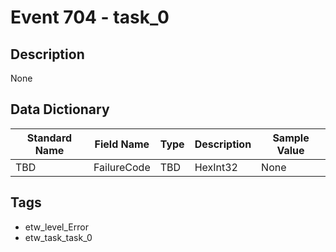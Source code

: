 # Event 704 - task_0

## Description
None

## Data Dictionary
|Standard Name|Field Name|Type|Description|Sample Value|
|---|---|---|---|---|
|TBD|FailureCode|TBD|HexInt32|None|None|

## Tags
* etw_level_Error
* etw_task_task_0